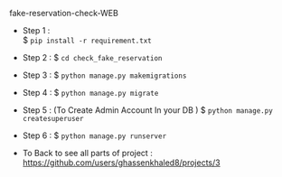 fake-reservation-check-WEB


- Step 1 :  
$ `pip install -r requirement.txt`

- Step 2 : 
$ `cd check_fake_reservation`

- Step 3 : 
$ `python manage.py makemigrations`

- Step 4 : 
$ `python manage.py migrate`

- Step 5 : (To Create Admin Account In your DB )
$ `python manage.py createsuperuser`

- Step 6 : 
$ `python manage.py runserver`


- To Back to see all parts of project : https://github.com/users/ghassenkhaled8/projects/3

